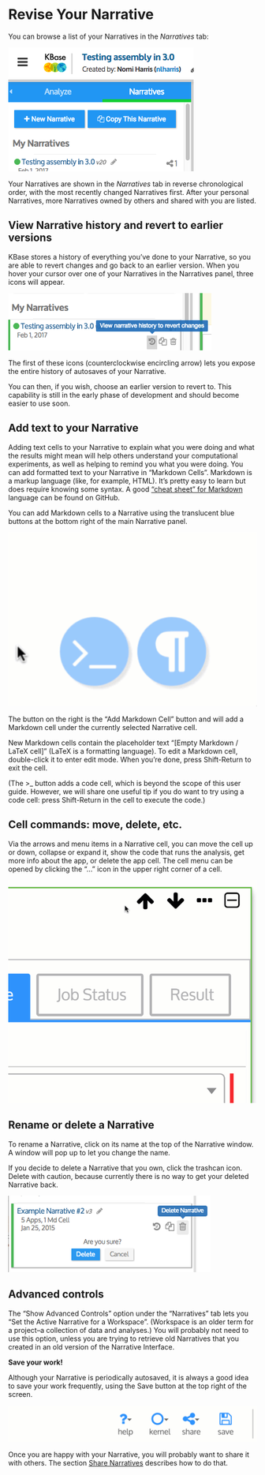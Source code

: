 # Revise Your Narrative

You can browse a list of your Narratives in the _Narratives_ tab:

![Screen Shot 2017-02-02 at 11.14.14 AM](../../.gitbook/assets/screen-shot-2017-02-02-at-11.14.14-am.png)

Your Narratives are shown in the _Narratives_ tab in reverse chronological order, with the most recently changed Narratives first. After your personal Narratives, more Narratives owned by others and shared with you are listed.

## View Narrative history and revert to earlier versions

KBase stores a history of everything you’ve done to your Narrative, so you are able to revert changes and go back to an earlier version. When you hover your cursor over one of your Narratives in the Narratives panel, three icons will appear.

![](../../.gitbook/assets/screen-shot-2017-02-02-at-11.40.57-am.png)

The first of these icons \(counterclockwise encircling arrow\) lets you expose the entire history of autosaves of your Narrative.

You can then, if you wish, choose an earlier version to revert to. This capability is still in the early phase of development and should become easier to use soon.

## Add text to your Narrative

Adding text cells to your Narrative to explain what you were doing and what the results might mean will help others understand your computational experiments, as well as helping to remind you what you were doing. You can add formatted text to your Narrative in “Markdown Cells”. Markdown is a markup language \(like, for example, HTML\). It’s pretty easy to learn but does require knowing some syntax. A good [“cheat sheet” for Markdown](https://github.com/adam-p/markdown-here/wiki/Markdown-Cheatsheet) language can be found on GitHub.

You can add Markdown cells to a Narrative using the translucent blue buttons at the bottom right of the main Narrative panel.

![](../../.gitbook/assets/addcellcodemarkdown.gif)

The button on the right is the “Add Markdown Cell” button and will add a Markdown cell under the currently selected Narrative cell.

New Markdown cells contain the placeholder text “\[Empty Markdown / LaTeX cell\]” \(LaTeX is a formatting language\). To edit a Markdown cell, double-click it to enter edit mode. When you’re done, press Shift-Return to exit the cell.

\(The &gt;\_ button adds a code cell, which is beyond the scope of this user guide. However, we will share one useful tip if you do want to try using a code cell: press Shift-Return in the cell to execute the code.\)

## Cell commands: move, delete, etc.

Via the arrows and menu items in a Narrative cell, you can move the cell up or down, collapse or expand it, show the code that runs the analysis, get more info about the app, or delete the app cell. The cell menu can be opened by clicking the “…” icon in the upper right corner of a cell.  


![](../../.gitbook/assets/appcellmenu%20%281%29.gif)

## Rename or delete a Narrative

To rename a Narrative, click on its name at the top of the Narrative window. A window will pop up to let you change the name.

If you decide to delete a Narrative that you own, click the trashcan icon. Delete with caution, because currently there is no way to get your deleted Narrative back.

![](../../.gitbook/assets/image31.png)

## Advanced controls

The “Show Advanced Controls” option under the “Narratives” tab lets you “Set the Active Narrative for a Workspace”. \(Workspace is an older term for a project–a collection of data and analyses.\) You will probably not need to use this option, unless you are trying to retrieve old Narratives that you created in an old version of the Narrative Interface.

**Save your work!**

Although your Narrative is periodically autosaved, it is always a good idea to save your work frequently, using the Save button at the top right of the screen.

![](../../.gitbook/assets/savenarrative%20%282%29.gif)

Once you are happy with your Narrative, you will probably want to share it with others. The section [Share Narratives](share-narratives.md) describes how to do that.

